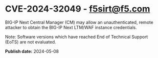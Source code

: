 # CVE-2024-32049 - f5sirt@f5.com

BIG-IP Next Central Manager (CM) may allow an unauthenticated, remote attacker to obtain the BIG-IP Next LTM/WAF instance credentials. 

Note: Software versions which have reached End of Technical Support (EoTS) are not evaluated.


**Publish date:** 2024-05-08
